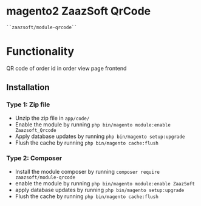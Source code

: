 # magento2 ZaazSoft QrCode

    ``zaazsoft/module-qrcode``

# Functionality
 QR code of order id in order view page frontend

## Installation

### Type 1: Zip file

 - Unzip the zip file in `app/code/`
 - Enable the module by running `php bin/magento module:enable Zaazsoft_Qrcode`
 - Apply database updates by running `php bin/magento setup:upgrade`
 - Flush the cache by running `php bin/magento cache:flush`

### Type 2: Composer

 - Install the module composer by running `composer require zaazsoft/module-qrcode`
 - enable the module by running `php bin/magento module:enable ZaazSoft`
 - apply database updates by running `php bin/magento setup:upgrade`
 - Flush the cache by running `php bin/magento cache:flush`
